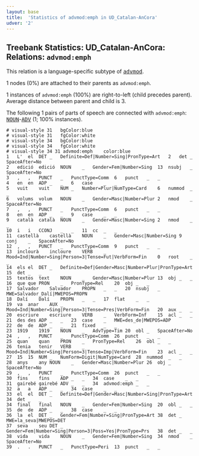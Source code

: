 ```yaml
---
layout: base
title:  'Statistics of advmod:emph in UD_Catalan-AnCora'
udver: '2'
---
```


## Treebank Statistics: UD_Catalan-AnCora: Relations: `advmod:emph`

This relation is a language-specific subtype of <tt><a href="ca_ancora-dep-advmod.html">advmod</a></tt>.

1 nodes (0%) are attached to their parents as `advmod:emph`.

1 instances of `advmod:emph` (100%) are right-to-left (child precedes parent).
Average distance between parent and child is 3.

The following 1 pairs of parts of speech are connected with `advmod:emph`: <tt><a href="ca_ancora-pos-NOUN.html">NOUN</a></tt>-<tt><a href="ca_ancora-pos-ADV.html">ADV</a></tt> (1; 100% instances).


~~~ conllu
# visual-style 31	bgColor:blue
# visual-style 31	fgColor:white
# visual-style 34	bgColor:blue
# visual-style 34	fgColor:white
# visual-style 34 31 advmod:emph	color:blue
1	L'	el	DET	_	Definite=Def|Number=Sing|PronType=Art	2	det	_	SpaceAfter=No
2	edició	edició	NOUN	_	Gender=Fem|Number=Sing	13	nsubj	_	SpaceAfter=No
3	,	,	PUNCT	_	PunctType=Comm	6	punct	_	_
4	en	en	ADP	_	_	6	case	_	_
5	vuit	vuit	NUM	_	Number=Plur|NumType=Card	6	nummod	_	_
6	volums	volum	NOUN	_	Gender=Masc|Number=Plur	2	nmod	_	SpaceAfter=No
7	,	,	PUNCT	_	PunctType=Comm	6	punct	_	_
8	en	en	ADP	_	_	9	case	_	_
9	català	català	NOUN	_	Gender=Masc|Number=Sing	2	nmod	_	_
10	i	i	CCONJ	_	_	11	cc	_	_
11	castellà	castellà	NOUN	_	Gender=Masc|Number=Sing	9	conj	_	SpaceAfter=No
12	,	,	PUNCT	_	PunctType=Comm	9	punct	_	_
13	inclourà	incloure	VERB	_	Mood=Ind|Number=Sing|Person=3|Tense=Fut|VerbForm=Fin	0	root	_	_
14	els	el	DET	_	Definite=Def|Gender=Masc|Number=Plur|PronType=Art	15	det	_	_
15	textos	text	NOUN	_	Gender=Masc|Number=Plur	13	obj	_	_
16	que	que	PRON	_	PronType=Rel	20	obj	_	_
17	Salvador	Salvador	PROPN	_	_	20	nsubj	_	MWE=Salvador_Dalí|MWEPOS=PROPN
18	Dalí	Dalí	PROPN	_	_	17	flat	_	_
19	va	anar	AUX	_	Mood=Ind|Number=Sing|Person=3|Tense=Pres|VerbForm=Fin	20	aux	_	_
20	escriure	escriure	VERB	_	VerbForm=Inf	15	acl	_	_
21	des	des	ADP	_	_	23	case	_	MWE=des_de|MWEPOS=ADP
22	de	de	ADP	_	_	21	fixed	_	_
23	1919	1919	NOUN	_	AdvType=Tim	20	obl	_	SpaceAfter=No
24	,	,	PUNCT	_	PunctType=Comm	26	punct	_	_
25	quan	quan	PRON	_	PronType=Rel	26	obl	_	_
26	tenia	tenir	VERB	_	Mood=Ind|Number=Sing|Person=3|Tense=Imp|VerbForm=Fin	23	acl	_	_
27	15	15	NUM	_	NumForm=Digit|NumType=Card	28	nummod	_	_
28	anys	any	NOUN	_	Gender=Masc|Number=Plur	26	obj	_	SpaceAfter=No
29	,	,	PUNCT	_	PunctType=Comm	26	punct	_	_
30	fins	fins	ADP	_	_	34	case	_	_
31	gairebé	gairebé	ADV	_	_	34	advmod:emph	_	_
32	a	a	ADP	_	_	34	case	_	_
33	el	el	DET	_	Definite=Def|Gender=Masc|Number=Sing|PronType=Art	34	det	_	_
34	final	final	NOUN	_	Gender=Fem|Number=Sing	20	obl	_	_
35	de	de	ADP	_	_	38	case	_	_
36	la	el	DET	_	Gender=Fem|Number=Sing|PronType=Art	38	det	_	MWE=la_seva|MWEPOS=DET
37	seva	seu	DET	_	Gender=Fem|Number=Sing|Person=3|Poss=Yes|PronType=Prs	38	det	_	_
38	vida	vida	NOUN	_	Gender=Fem|Number=Sing	34	nmod	_	SpaceAfter=No
39	.	.	PUNCT	_	PunctType=Peri	13	punct	_	_

~~~



